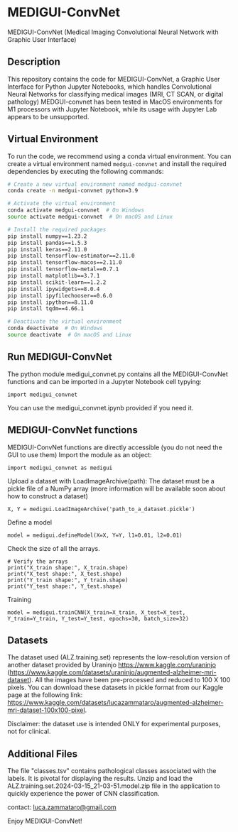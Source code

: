 # MEDIGUI-ConvNet
MEDIGUI-ConvNet (Medical Imaging Convolutional Neural Network with Graphic User Interface)

## Description

This repository contains the code for MEDIGUI-ConvNet, a Graphic User Interface for Python Jupyter Notebooks, which handles Convolutional Neural Networks for classifying medical images (MRI, CT SCAN, or digital pathology)
MEDGUI-convnet has been tested in MacOS environments for M1 processors with Jupyter Notebook, while its usage with Jupyter Lab appears to be unsupported.

## Virtual Environment

To run the code, we recommend using a conda virtual environment. You can create a virtual environment named `medgui-convnet` and install the required dependencies by executing the following commands:

```bash
# Create a new virtual environment named medgui-convnet
conda create -n medgui-convnet python=3.9

# Activate the virtual environment
conda activate medgui-convnet  # On Windows
source activate medgui-convnet  # On macOS and Linux

# Install the required packages
pip install numpy==1.23.2
pip install pandas==1.5.3
pip install keras==2.11.0
pip install tensorflow-estimator==2.11.0
pip install tensorflow-macos==2.11.0
pip install tensorflow-metal==0.7.1
pip install matplotlib==3.7.1
pip install scikit-learn==1.2.2
pip install ipywidgets==8.0.4
pip install ipyfilechooser==0.6.0
pip install ipython==8.11.0
pip install tqdm==4.66.1

# Deactivate the virtual environment
conda deactivate  # On Windows
source deactivate  # On macOS and Linux

```
## Run MEDIGUI-ConvNet

The python module medigui_convnet.py contains all the MEDIGUI-ConvNet functions and can be imported in a Jupyter Notebook cell typying:

```
import medigui_convnet
```

You can use the medigui_convnet.ipynb provided if you need it.

## MEDIGUI-ConvNet functions

MEDIGUI-ConvNet functions are directly accessible (you do not need the GUI to use them)
Import the module as an object:

```
import medigui_convnet as medigui
```
Upload a dataset with LoadImageArchive(path):
The dataset must be a pickle file of a NumPy array (more information will be available soon about how to construct a dataset)
```
X, Y = medigui.LoadImageArchive('path_to_a_dataset.pickle')
```
Define a model
```
model = medigui.defineModel(X=X, Y=Y, l1=0.01, l2=0.01)
```
Check the size of all the arrays.
```
# Verify the arrays
print("X_train shape:", X_train.shape)
print("X_test shape:", X_test.shape)
print("Y_train shape:", Y_train.shape)
print("Y_test shape:", Y_test.shape)

```
Training
```
model = medigui.trainCNN(X_train=X_train, X_test=X_test, Y_train=Y_train, Y_test=Y_test, epochs=30, batch_size=32)
```

## Datasets 
The dataset used (ALZ.training.set) represents the low-resolution version of another dataset provided by Uraninjo https://www.kaggle.com/uraninjo (https://www.kaggle.com/datasets/uraninjo/augmented-alzheimer-mri-dataset). All the images have been pre-processed and reduced to 100 X 100 pixels. You can download these datasets in pickle format from our Kaggle page at the following link: https://www.kaggle.com/datasets/lucazammataro/augmented-alzheimer-mri-dataset-100x100-pixel.

Disclaimer: the dataset use is intended ONLY for experimental purposes, not for clinical.

## Additional Files
The file "classes.tsv" contains pathological classes associated with the labels. It is pivotal for displaying the results.
Unzip and load the ALZ.training.set.2024-03-15_21-03-51.model.zip file in the application to quickly experience the power of CNN classification.

contact: luca.zammataro@gmail.com

Enjoy MEDIGUI-ConvNet!


